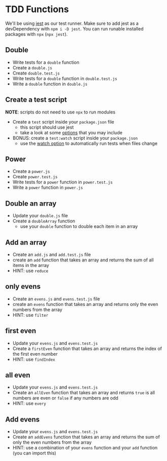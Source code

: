 # TDD Functions

We'll be using [jest](https://jestjs.io/) as our test runner.
Make sure to add jest as a devDependency with `npm i -D jest`.
You can run runable installed packages with `npx` (`npx jest`).

## Double

* Write tests for a `double` function
* Create a `double.js`
* Create `double.test.js`
* Write tests for a `double` function in `double.test.js`
* Write a `double` function in `double.js`

## Create a test script

**NOTE**: scripts do not need to use `npx` to run modules

* Create a `test` script inside your `package.json` file
  * this script should use jest
  * take a look at some [options](https://jestjs.io/docs/en/cli#options)
    that you may include
* BONUS: create a `test:watch` script inside your `package.json`
  * use the [watch option](https://jestjs.io/docs/en/cli#watch)
    to automatically run tests when files change

## Power

* Create a `power.js`
* Create `power.test.js`
* Write tests for a `power` function in `power.test.js`
* Write a `power` function in `power.js`

## Double an array

* Update your `double.js` file
* Create a `doubleArray` function
  * use your `double` function to double each item in an array

## Add an array

* Create an `add.js` and `add.test.js` file
* create an `add` function that takes an array
  and returns the sum of all items in the array
* HINT: use `reduce`

## only evens

* Create an `evens.js` and `evens.test.js` file
* create an `evens` function that takes an array
  and returns only the even numbers from the array
* HINT: use `filter`

## first even

* Update your `evens.js` and `evens.test.js`
* Create a `firstEven` function that takes an
  array and returns the index of the first
  even number
* HINT: use `findIndex`

## all even

* Update your `evens.js` and `evens.test.js`
* Create an `allEven` function that takes an
  array and returns `true` is all numbers
  are even or `false` if any numbers are odd
* HINT: use `every`

## Add evens

* Update your `evens.js` and `evens.test.js`
* Create an `addEvens` function that takes an
  array and returns the sum of only the even
  numbers from the array
* HINT: use a combination of your `evens` function
  and your `add` function (you can import this)
